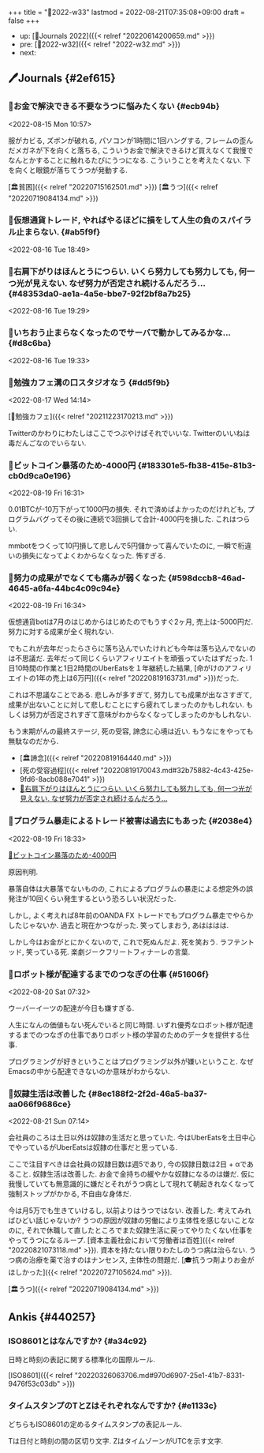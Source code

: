 +++
title = "📓2022-w33"
lastmod = 2022-08-21T07:35:08+09:00
draft = false
+++

-   up: [📅Journals 2022]({{< relref "20220614200659.md" >}})
-   pre: [📓2022-w32]({{< relref "2022-w32.md" >}})
-   next:


## 🖊Journals {#2ef615}


### 💭お金で解決できる不要なうつに悩みたくない {#ecb94b}

<span class="timestamp-wrapper"><span class="timestamp">&lt;2022-08-15 Mon 10:57&gt;</span></span>

服がカビる, ズボンが破れる, パソコンが1時間に1回ハングする, フレームの歪んだメガネが下を向くと落ちる, こういうお金で解決できるけど買えなくて我慢でなんとかすることに触れるたびにうつになる. こういうことを考えたくない. 下を向くと眼鏡が落ちてうつが発動する.

[🏛貧困]({{< relref "20220715162501.md" >}}) [🏛うつ]({{< relref "20220719084134.md" >}})


### 💭仮想通貨トレード, やればやるほどに損をして人生の負のスパイラル止まらない. {#ab5f9f}

<span class="timestamp-wrapper"><span class="timestamp">&lt;2022-08-16 Tue 18:49&gt;</span></span>


### 💭右肩下がりはほんとうにつらい. いくら努力しても努力しても, 何一つ光が見えない. なぜ努力が否定され続けるんだろう... {#48353da0-ae1a-4a5e-bbe7-92f2bf8a7b25}

<span class="timestamp-wrapper"><span class="timestamp">&lt;2022-08-16 Tue 19:29&gt;</span></span>


### 💭いちおう止まらなくなったのでサーバで動かしてみるかな... {#d8c6ba}

<span class="timestamp-wrapper"><span class="timestamp">&lt;2022-08-16 Tue 19:33&gt;</span></span>


### 💭勉強カフェ溝の口スタジオなう {#dd5f9b}

<span class="timestamp-wrapper"><span class="timestamp">&lt;2022-08-17 Wed 14:14&gt;</span></span>

[🔖勉強カフェ]({{< relref "20211223170213.md" >}})

Twitterのかわりにわたしはここでつぶやけばそれでいいな. Twitterのいいねは毒だんごなのでいらない.


### 💭ビットコイン暴落のため-4000円 {#183301e5-fb38-415e-81b3-cb0d9ca0e196}

<span class="timestamp-wrapper"><span class="timestamp">&lt;2022-08-19 Fri 16:31&gt;</span></span>

0.01BTCが-10万下がって1000円の損失. それで済めばよかったのだけれども, プログラムバグってその後に連続で3回損して合計-4000円を損した. これはつらい.

mmbotをつくって10円損して悲しんで5円儲かって喜んでいたのに, 一瞬で桁違いの損失になってよくわからなくなった. 怖すぎる.


### 💭努力の成果がでなくても痛みが弱くなった {#598dccb8-46ad-4645-a6fa-44bc4c09c94e}

<span class="timestamp-wrapper"><span class="timestamp">&lt;2022-08-19 Fri 16:34&gt;</span></span>

仮想通貨botは7月のはじめからはじめたのでもうすぐ2ヶ月, 売上は-5000円だ. 努力に対する成果が全く現れない.

でもこれが去年だったらさらに落ち込んでいたけれども今年は落ち込んでないのは不思議だ. 去年だって同じくらいアフィリエイトを頑張っていたはずだった. 1日10時間の作業と1日2時間のUberEatsを１年継続した結果, [命がけのアフィリエイトの1年の売上は6万円]({{< relref "20220819163731.md" >}})だった.

これは不思議なことである. 悲しみが多すぎて, 努力しても成果が出なさすぎて, 成果が出ないことに対して悲しむことにすら疲れてしまったのかもしれない. もしくは努力が否定されすぎて意味がわからなくなってしまったのかもしれない.

もう末期がんの最終ステージ, 死の受容, 諦念に心境は近い. もうなにをやっても無駄なのだから.

-   [🏛諦念]({{< relref "20220819164440.md" >}})
-   [死の受容過程]({{< relref "20220819170043.md#32b75882-4c43-425e-9fd6-8acb088e7041" >}})
-   [💭右肩下がりはほんとうにつらい. いくら努力しても努力しても, 何一つ光が見えない. なぜ努力が否定され続けるんだろう...](#48353da0-ae1a-4a5e-bbe7-92f2bf8a7b25)


### 💭プログラム暴走によるトレード被害は過去にもあった {#2038e4}

<span class="timestamp-wrapper"><span class="timestamp">&lt;2022-08-19 Fri 18:33&gt;</span></span>

[💭ビットコイン暴落のため-4000円](#183301e5-fb38-415e-81b3-cb0d9ca0e196)

原因判明.

暴落自体は大暴落でないものの, これによるプログラムの暴走による想定外の誤発注が10回くらい発生するという恐ろしい状況だった.

しかし, よく考えれば8年前のOANDA FX トレードでもプログラム暴走でやらかしたじゃないか. 過去と現在かつながった. 笑ってしまおう, あはははは.

しかし今はお金がとにかくないので, これで死ぬんだよ. 死を笑おう. ラフテントッド, 笑っている死. 楽劇ジークフリートフィナーレの言葉.


### 💭ロボット様が配達するまでのつなぎの仕事 {#51606f}

<span class="timestamp-wrapper"><span class="timestamp">&lt;2022-08-20 Sat 07:32&gt;</span></span>

ウーバーイーツの配達が今日も嫌すぎる.

人生になんの価値もない死んでいると同じ時間. いずれ優秀なロボット様が配達するまでのつなぎの仕事でありロボット様の学習のためのデータを提供する仕事.

プログラミングが好きということはプログラミング以外が嫌いということ. なぜEmacsの中から配達できないのか意味がわからない.


### 💭奴隷生活は改善した {#8ec188f2-2f2d-46a5-ba37-aa066f9686ce}

<span class="timestamp-wrapper"><span class="timestamp">&lt;2022-08-21 Sun 07:14&gt;</span></span>

会社員のころは土日以外は奴隷の生活だと思っていた. 今はUberEatsを土日中心でやっているがUberEatsは奴隷の仕事だと思っている.

ここで注目すべきは会社員の奴隷日数は週5であり, 今の奴隷日数は2日 + αであること. 奴隷生活は改善した. お金で金持ちの緩やかな奴隷になるのは嫌だ. 仮に我慢していても無意識的に嫌だとそれがうつ病として現れて朝起きれなくなって強制ストップがかかる, 不自由な身体だ.

今は月5万でも生きていけるし, 以前よりはうつではない. 改善した. 考えてみればひどい話じゃないか? うつの原因が奴隷の労働により主体性を感じないことなのに, それで休職して直したところでまた奴隷生活に戻ってやりたくない仕事をやってうつになるループ. [資本主義社会において労働者は百姓]({{< relref "20220821073118.md" >}}). 資本を持たない限りわたしのうつ病は治らない. うつ病の治療を薬で治すのはナンセンス, 主体性の問題だ. [🎓抗うつ剤よりお金がほしかった]({{< relref "20220727105624.md" >}}).

[🏛うつ]({{< relref "20220719084134.md" >}})


## Ankis {#440257}


### ISO8601とはなんですか? {#a34c92}

日時と時刻の表記に関する標準化の国際ルール.

[ISO8601]({{< relref "20220326063706.md#970d6907-25e1-41b7-8331-9476f53c03db" >}})


### タイムスタンプのTとZはそれぞれなんですか? {#e1133c}

どちらもISO8601の定めるタイムスタンプの表記ルール.

Tは日付と時刻の間の区切り文字. ZはタイムゾーンがUTCを示す文字.
